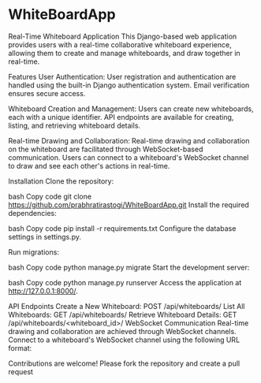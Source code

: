 # WhiteBoardApp

Real-Time Whiteboard Application
This Django-based web application provides users with a real-time collaborative whiteboard experience, allowing them to create and manage whiteboards, and draw together in real-time.

Features
User Authentication: User registration and authentication are handled using the built-in Django authentication system. Email verification ensures secure access.

Whiteboard Creation and Management: Users can create new whiteboards, each with a unique identifier. API endpoints are available for creating, listing, and retrieving whiteboard details.

Real-time Drawing and Collaboration: Real-time drawing and collaboration on the whiteboard are facilitated through WebSocket-based communication. Users can connect to a whiteboard's WebSocket channel to draw and see each other's actions in real-time.

Installation
Clone the repository:

bash
Copy code
git clone https://github.com/prabhratirastogi/WhiteBoardApp.git
Install the required dependencies:

bash
Copy code
pip install -r requirements.txt
Configure the database settings in settings.py.

Run migrations:

bash
Copy code
python manage.py migrate
Start the development server:

bash
Copy code
python manage.py runserver
Access the application at http://127.0.0.1:8000/.

API Endpoints
Create a New Whiteboard: POST /api/whiteboards/
List All Whiteboards: GET /api/whiteboards/
Retrieve Whiteboard Details: GET /api/whiteboards/<whiteboard_id>/
WebSocket Communication
Real-time drawing and collaboration are achieved through WebSocket channels. Connect to a whiteboard's WebSocket channel using the following URL format:


Contributions are welcome! Please fork the repository and create a pull request
